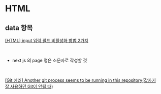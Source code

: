 # HTML

## data 항목

[[HTML] input 입력 필드 비활성화 방법 2가지](https://kkotkkio.tistory.com/22)

<br>

- next js 의 page 명은 소문자로 작성할 것

<br>

[[Git 에러] Another git process seems to be running in this repository(갑자기 잘 사용하던 Git이 안될 때)](https://joycestudios.tistory.com/98)
